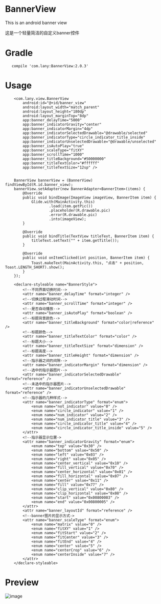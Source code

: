 # BannerView
This is an android banner view


这是一个轻量简洁的自定义banner控件

# Gradle
       compile 'com.lany:BannerView:2.0.3'
# Usage

        <com.lany.view.BannerView
            android:id="@+id/banner_view"
            android:layout_width="match_parent"
            android:layout_height="180dp"
            android:layout_marginTop="8dp"
            app:banner_delayTime="5000"
            app:banner_indicatorGravity="center"
            app:banner_indicatorMargin="4dp"
            app:banner_indicatorSelectedDrawable="@drawable/selected"
            app:banner_indicatorType="circle_indicator_title_inside"
            app:banner_indicatorUnselectedDrawable="@drawable/unselected"
            app:banner_isAutoPlay="true"
            app:banner_scaleType="fitXY"
            app:banner_scrollTime="1000"
            app:banner_titleBackground="#50000000"
            app:banner_titleTextColor="#ffffff"
            app:banner_titleTextSize="12sp" />
            
            
        BannerView bannerView = (BannerView) findViewById(R.id.banner_view);    
        bannerView.setAdapter(new BannerAdapter<BannerItem>(items) {
            @Override
            public void bindImage(ImageView imageView, BannerItem item) {
                Glide.with(MainActivity.this)
                        .load(item.getPic())
                        .placeholder(R.drawable.pic)
                        .error(R.drawable.pic)
                        .into(imageView);
            }

            @Override
            public void bindTitle(TextView titleText, BannerItem item) {
                titleText.setText("" + item.getTitle());
            }

            @Override
            public void onItemClicked(int position, BannerItem item) {
                Toast.makeText(MainActivity.this, "点击" + position, Toast.LENGTH_SHORT).show();
            }
        });
        
        <declare-styleable name="BannerStyle">
            <!--不同界面切换时间-->
            <attr name="banner_delayTime" format="integer" />
            <!--切换过程滑动时间-->
            <attr name="banner_scrollTime" format="integer" />
            <!--是否自动播放-->
            <attr name="banner_isAutoPlay" format="boolean" />
            <!--标题背景颜色-->
            <attr name="banner_titleBackground" format="color|reference" />
            <!--标题颜色-->
            <attr name="banner_titleTextColor" format="color" />
            <!--标题大小-->
            <attr name="banner_titleTextSize" format="dimension" />
            <!--标题高度-->
            <attr name="banner_titleHeight" format="dimension" />
            <!--指示器之间的间隙-->
            <attr name="banner_indicatorMargin" format="dimension" />
            <!--选中的指示器图片-->
            <attr name="banner_indicatorSelectedDrawable" format="reference" />
            <!--未选中的指示器图片-->
            <attr name="banner_indicatorUnselectedDrawable" format="reference" />
            <!--指示器的几种样式-->
            <attr name="banner_indicatorType" format="enum">
                <enum name="not_indicator" value="0" />
                <enum name="circle_indicator" value="1" />
                <enum name="num_indicator" value="2" />
                <enum name="num_indicator_title" value="3" />
                <enum name="circle_indicator_title" value="4" />
                <enum name="circle_indicator_title_inside" value="5" />
            </attr>
            <!--指示器显示位置->
            <attr name="banner_indicatorGravity" format="enum">
                <enum name="top" value="0x30" />
                <enum name="bottom" value="0x50" />
                <enum name="left" value="0x03" />
                <enum name="right" value="0x05" />
                <enum name="center_vertical" value="0x10" />
                <enum name="fill_vertical" value="0x70" />
                <enum name="center_horizontal" value="0x01" />
                <enum name="fill_horizontal" value="0x07" />
                <enum name="center" value="0x11" />
                <enum name="fill" value="0x77" />
                <enum name="clip_vertical" value="0x80" />
                <enum name="clip_horizontal" value="0x08" />
                <enum name="start" value="0x00800003" />
                <enum name="end" value="0x00800005" />
            </attr>
            <attr name="banner_layoutId" format="reference" />
            <!--banner图片的显示方式->
            <attr name="banner_scaleType" format="enum">
                <enum name="matrix" value="0" />
                <enum name="fitXY" value="1" />
                <enum name="fitStart" value="2" />
                <enum name="fitCenter" value="3" />
                <enum name="fitEnd" value="4" />
                <enum name="center" value="5" />
                <enum name="centerCrop" value="6" />
                <enum name="centerInside" value="7" />
            </attr>
        </declare-styleable>
# Preview
![image](https://github.com/lany192/BannerView/raw/master/preview/pic.png)

